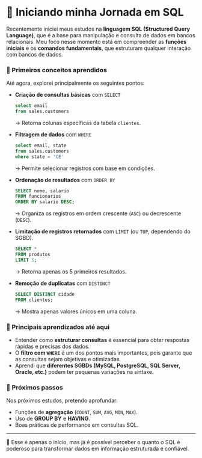 
# 🚀 Iniciando minha Jornada em SQL

Recentemente iniciei meus estudos na **linguagem SQL (Structured Query Language)**, que é a base para manipulação e consulta de dados em bancos relacionais. Meu foco nesse momento está em compreender as **funções iniciais** e os **comandos fundamentais**, que estruturam qualquer interação com bancos de dados.

### 📌 Primeiros conceitos aprendidos

Até agora, explorei principalmente os seguintes pontos:

* **Criação de consultas básicas** com `SELECT`

  ```sql
  select email 
  from sales.customers
  ```

  → Retorna colunas específicas da tabela `clientes`.

* **Filtragem de dados** com `WHERE`

  ```sql
  select email, state
  from sales.customers
  where state = 'CE'
  ```

  → Permite selecionar registros com base em condições.

* **Ordenação de resultados** com `ORDER BY`

  ```sql
  SELECT nome, salario 
  FROM funcionarios
  ORDER BY salario DESC;
  ```

  → Organiza os registros em ordem crescente (`ASC`) ou decrescente (`DESC`).

* **Limitação de registros retornados** com `LIMIT` (ou `TOP`, dependendo do SGBD).

  ```sql
  SELECT * 
  FROM produtos
  LIMIT 5;
  ```

  → Retorna apenas os 5 primeiros resultados.

* **Remoção de duplicatas** com `DISTINCT`

  ```sql
  SELECT DISTINCT cidade 
  FROM clientes;
  ```

  → Mostra apenas valores únicos em uma coluna.

### 🔎 Principais aprendizados até aqui

* Entender como **estruturar consultas** é essencial para obter respostas rápidas e precisas dos dados.
* O **filtro com `WHERE`** é um dos pontos mais importantes, pois garante que as consultas sejam objetivas e otimizadas.
* Aprendi que **diferentes SGBDs (MySQL, PostgreSQL, SQL Server, Oracle, etc.)** podem ter pequenas variações na sintaxe.

### 🎯 Próximos passos

Nos próximos estudos, pretendo aprofundar:

* Funções de **agregação** (`COUNT`, `SUM`, `AVG`, `MIN`, `MAX`).
* Uso de **GROUP BY** e **HAVING**.
* Boas práticas de performance em consultas SQL.

---

📖 Esse é apenas o início, mas já é possível perceber o quanto o SQL é poderoso para transformar dados em informação estruturada e confiável.

